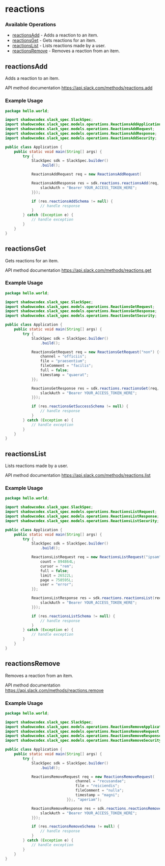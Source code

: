 # reactions

### Available Operations

* [reactionsAdd](#reactionsadd) - Adds a reaction to an item.
* [reactionsGet](#reactionsget) - Gets reactions for an item.
* [reactionsList](#reactionslist) - Lists reactions made by a user.
* [reactionsRemove](#reactionsremove) - Removes a reaction from an item.

## reactionsAdd

Adds a reaction to an item.

API method documentation
<https://api.slack.com/methods/reactions.add>

### Example Usage

```java
package hello.world;

import shadowcodex.slack_spec.SlackSpec;
import shadowcodex.slack_spec.models.operations.ReactionsAddApplicationJSON;
import shadowcodex.slack_spec.models.operations.ReactionsAddRequest;
import shadowcodex.slack_spec.models.operations.ReactionsAddResponse;
import shadowcodex.slack_spec.models.operations.ReactionsAddSecurity;

public class Application {
    public static void main(String[] args) {
        try {
            SlackSpec sdk = SlackSpec.builder()
                .build();

            ReactionsAddRequest req = new ReactionsAddRequest(                new ReactionsAddApplicationJSON("tempora", "voluptate", "reiciendis");, "ex");            

            ReactionsAddResponse res = sdk.reactions.reactionsAdd(req, new ReactionsAddSecurity("sit") {{
                slackAuth = "Bearer YOUR_ACCESS_TOKEN_HERE";
            }});

            if (res.reactionsAddSchema != null) {
                // handle response
            }
        } catch (Exception e) {
            // handle exception
        }
    }
}
```

## reactionsGet

Gets reactions for an item.

API method documentation
<https://api.slack.com/methods/reactions.get>

### Example Usage

```java
package hello.world;

import shadowcodex.slack_spec.SlackSpec;
import shadowcodex.slack_spec.models.operations.ReactionsGetRequest;
import shadowcodex.slack_spec.models.operations.ReactionsGetResponse;
import shadowcodex.slack_spec.models.operations.ReactionsGetSecurity;

public class Application {
    public static void main(String[] args) {
        try {
            SlackSpec sdk = SlackSpec.builder()
                .build();

            ReactionsGetRequest req = new ReactionsGetRequest("non") {{
                channel = "officiis";
                file = "praesentium";
                fileComment = "facilis";
                full = false;
                timestamp = "quaerat";
            }};            

            ReactionsGetResponse res = sdk.reactions.reactionsGet(req, new ReactionsGetSecurity("incidunt") {{
                slackAuth = "Bearer YOUR_ACCESS_TOKEN_HERE";
            }});

            if (res.reactionsGetSuccessSchema != null) {
                // handle response
            }
        } catch (Exception e) {
            // handle exception
        }
    }
}
```

## reactionsList

Lists reactions made by a user.

API method documentation
<https://api.slack.com/methods/reactions.list>

### Example Usage

```java
package hello.world;

import shadowcodex.slack_spec.SlackSpec;
import shadowcodex.slack_spec.models.operations.ReactionsListRequest;
import shadowcodex.slack_spec.models.operations.ReactionsListResponse;
import shadowcodex.slack_spec.models.operations.ReactionsListSecurity;

public class Application {
    public static void main(String[] args) {
        try {
            SlackSpec sdk = SlackSpec.builder()
                .build();

            ReactionsListRequest req = new ReactionsListRequest("ipsam") {{
                count = 894864L;
                cursor = "rem";
                full = false;
                limit = 26522L;
                page = 750595L;
                user = "error";
            }};            

            ReactionsListResponse res = sdk.reactions.reactionsList(req, new ReactionsListSecurity("veniam") {{
                slackAuth = "Bearer YOUR_ACCESS_TOKEN_HERE";
            }});

            if (res.reactionsListSchema != null) {
                // handle response
            }
        } catch (Exception e) {
            // handle exception
        }
    }
}
```

## reactionsRemove

Removes a reaction from an item.

API method documentation
<https://api.slack.com/methods/reactions.remove>

### Example Usage

```java
package hello.world;

import shadowcodex.slack_spec.SlackSpec;
import shadowcodex.slack_spec.models.operations.ReactionsRemoveApplicationJSON;
import shadowcodex.slack_spec.models.operations.ReactionsRemoveRequest;
import shadowcodex.slack_spec.models.operations.ReactionsRemoveResponse;
import shadowcodex.slack_spec.models.operations.ReactionsRemoveSecurity;

public class Application {
    public static void main(String[] args) {
        try {
            SlackSpec sdk = SlackSpec.builder()
                .build();

            ReactionsRemoveRequest req = new ReactionsRemoveRequest(                new ReactionsRemoveApplicationJSON("minima") {{
                                channel = "recusandae";
                                file = "reiciendis";
                                fileComment = "nulla";
                                timestamp = "magni";
                            }};, "aperiam");            

            ReactionsRemoveResponse res = sdk.reactions.reactionsRemove(req, new ReactionsRemoveSecurity("saepe") {{
                slackAuth = "Bearer YOUR_ACCESS_TOKEN_HERE";
            }});

            if (res.reactionsRemoveSchema != null) {
                // handle response
            }
        } catch (Exception e) {
            // handle exception
        }
    }
}
```
